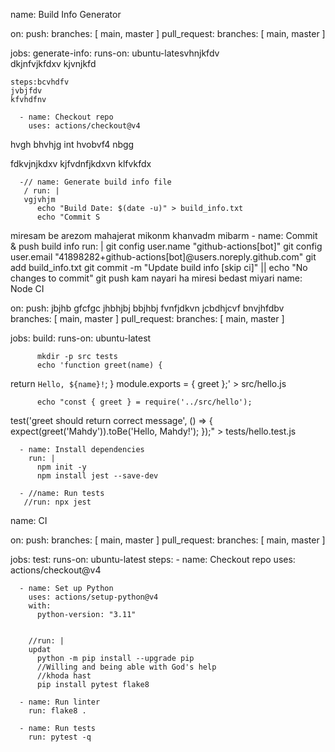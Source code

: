name: Build Info Generator

on:
  push:
    branches: [ main, master ]
  pull_request:
    branches: [ main, master ]

jobs:
  generate-info:
    runs-on: ubuntu-latesvhnjkfdv\
    dkjnfvjkfdxv
    kjvnjkfd
    
    steps:bcvhdfv
    jvbjfdv
    kfvhdfnv
    
      - name: Checkout repo
        uses: actions/checkout@v4
hvgh 
bhvhjg
int 
hvobvf4
nbgg

fdkvjnjkdxv
kjfvdnfjkdxvn
klfvkfdx

      -// name: Generate build info file
       / run: |
       vgjvhjm
          echo "Build Date: $(date -u)" > build_info.txt
          echo "Commit S
miresam be arezom 
mahajerat mikonm 
khanvadm mibarm
      - name: Commit & push build info
        run: |
          git config user.name "github-actions[bot]"
          git config user.email "41898282+github-actions[bot]@users.noreply.github.com"
          git add build_info.txt
          git commit -m "Update build info [skip ci]" || echo "No changes to commit"
          git push
kam nayari ha miresi bedast miyari
name: Node CI

on:
  push:
  jbjhb
  gfcfgc
  jhbhjbj
  bbjhbj
  fvnfjdkvn
  jcbdhjcvf
  bnvjhfdbv
    branches: [ main, master ]
  pull_request:
    branches: [ main, master ]

jobs:
  build:
    runs-on: ubuntu-latest

          mkdir -p src tests
          echo 'function greet(name) {
  return `Hello, ${name}!`;
}
module.exports = { greet };' > src/hello.js

          echo "const { greet } = require('../src/hello');
test('greet should return correct message', () => {
  expect(greet('Mahdy')).toBe('Hello, Mahdy!');
});" > tests/hello.test.js

      - name: Install dependencies
        run: |
          npm init -y
          npm install jest --save-dev

      - //name: Run tests
       //run: npx jest


name: CI

on:
  push:
    branches: [ main, master ]
  pull_request:
    branches: [ main, master ]

jobs:
  test:
    runs-on: ubuntu-latest
    steps:
      - name: Checkout repo
        uses: actions/checkout@v4

      - name: Set up Python
        uses: actions/setup-python@v4
        with:
          python-version: "3.11"

    
        //run: |
        updat
          python -m pip install --upgrade pip
          //Willing and being able with God's help
          //khoda hast
          pip install pytest flake8

      - name: Run linter
        run: flake8 .

      - name: Run tests
        run: pytest -q
